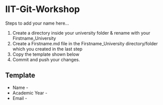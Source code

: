 # IIT-Git-Workshop

Steps to add your name here...

1) Create a directory inside your university folder & rename with your Firstname_University
2) Create a Firstname.md file in the Firstname_University directory/folder which you created in the last step
3) Copy the template shown below
4) Commit and push your changes.



## Template 

- Name -  
- Academic Year -
- Email -
